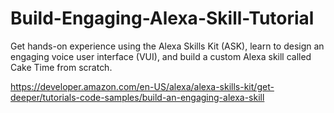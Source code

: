 Build-Engaging-Alexa-Skill-Tutorial
===================================

Get hands-on experience using the Alexa Skills Kit (ASK), learn to design an engaging voice user interface (VUI), and build a custom Alexa skill called Cake Time from scratch.

https://developer.amazon.com/en-US/alexa/alexa-skills-kit/get-deeper/tutorials-code-samples/build-an-engaging-alexa-skill